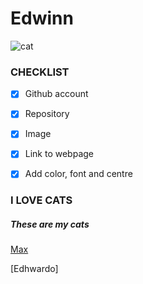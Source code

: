 # Edwinn

![cat](https://i.pinimg.com/474x/65/11/b7/6511b73fd51f054d5daa2720dbaf38a8--ugly-dogs-pet-pictures.jpg)
  
### CHECKLIST

- [x] Github account

- [x] Repository 

- [x] Image
  
- [x] Link to webpage

- [x] Add color, font and centre

### I LOVE CATS

##### These are my cats

[Max](https://edwinnwong.github.io/Max/)

[Edhwardo]


  
